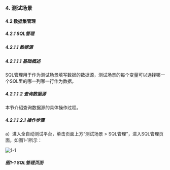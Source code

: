### 4. 测试场景

#### 4.2 数据集管理

##### 4.2.1 SQL管理

##### 4.2.1.1 数据源

##### 4.2.1.1.1 基础概述

SQL管理用于作为测试场景填写数据的数据源，测试场景的每个变量可以选择哪一个SQL里的哪一列哪一行作为数据。

##### 4.2.1.1.2 查询数据源

本节介绍查询数据源的具体操作过程。

##### 4.2.1.1.2.1 操作步骤

a）进入全自动测试平台，单击页面上方“测试场景 > SQL管理”，进入SQL管理页面，如图1-1所示：

![1-1](https://www.feisuanyz.com/fstest/cscj/datamanage/sqlmanage/1.png)

##### 图1-1 SQL管理页面

